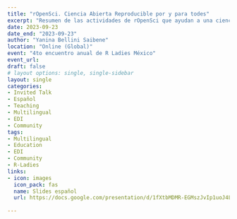 ```yaml
---
title: "rOpenSci. Ciencia Abierta Reproducible por y para todes"
excerpt: "Resumen de las actividades de rOpenSci que ayudan a una ciencia abierta, reproducible y diversa"
date: 2023-09-23
date_end: "2023-09-23"
author: "Yanina Bellini Saibene"
location: "Online (Global)"
event: "4to encuentro anual de R Ladies México"
event_url: 
draft: false
# layout options: single, single-sidebar
layout: single
categories:
- Invited Talk
- Español
- Teaching
- Multilingual
- EDI
- Community
tags:
- Multilingual
- Education
- EDI
- Community
- R-Ladies
links:
- icon: images
  icon_pack: fas
  name: Slides español
  url: https://docs.google.com/presentation/d/1fXtbMDMR-EGMszJvIp1uoJ4LxZ5hhuKNBQwYjVKbcoQ/edit?usp=sharing
  
---
```


